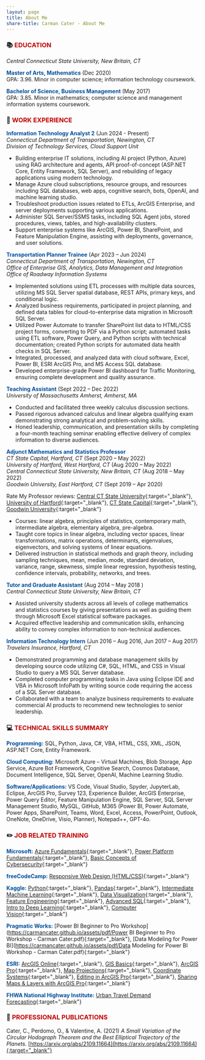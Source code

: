 ```yaml
---
layout: page
title: About Me
share-title: Carman Cater - About Me
---
```


### :books: <span style="color: #C00000">EDUCATION</span>

*Central Connecticut State University, New Britain, CT*  

<span style="color: #004E9A">**Master of Arts, Mathematics**</span> (Dec 2020)  
GPA: 3.96. Minor in computer science; information technology coursework.  

<span style="color: #004E9A">**Bachelor of Science, Business Management**</span> (May 2017)  
GPA: 3.85. Minor in mathematics; computer science and management information systems coursework.

### :office: <span style="color: #C00000">WORK EXPERIENCE</span>

<span style="color: #004E9A">**Information Technology Analyst 2**</span> (Jun 2024 - Present)   
*Connecticut Department of Transportation, Newington, CT*  
*Division of Technology Services, Cloud Support Unit*  
- Building enterprise IT solutions, including AI project (Python, Azure) using RAG architecture and agents, API proof-of-concept (ASP.NET Core, Entity Framework, SQL Server), and rebuilding of legacy applications using modern technology.
- Manage Azure cloud subscriptions, resource groups, and resources including SQL databases, web apps, cognitive search, bots, OpenAI, and machine learning studio.
- Troubleshoot production issues related to ETLs, ArcGIS Enterprise, and server deployments supporting various applications.
- Administer SQL Server/SSMS tasks, including SQL Agent jobs, stored procedures, views, tables, and high-availability clusters.
- Support enterprise systems like ArcGIS, Power BI, SharePoint, and Feature Manipulation Engine, assisting with deployments, governance, and user solutions.


<span style="color: #004E9A">**Transportation Planner Trainee**</span>  (Apr 2023 – Jun 2024)  
*Connecticut Department of Transportation, Newington, CT*  
*Office of Enterprise GIS, Analytics, Data Management and Integration*  
*Office of Roadway Information Systems*
- Implemented solutions using ETL processes with multiple data sources, utilizing MS SQL Server spatial database, REST APIs, primary keys, and conditional logic.
- Analyzed business requirements, participated in project planning, and defined data tables for cloud-to-enterprise data migration in Microsoft SQL Server.
- Utilized Power Automate to transfer SharePoint list data to HTML/CSS project forms, converting to PDF via a Python script; automated tasks using ETL software, Power Query, and Python scripts with technical documentation; created Python scripts for automated data health checks in SQL Server.
- Integrated, processed, and analyzed data with cloud software, Excel, Power BI, ESRI ArcGIS Pro, and MS Access SQL database.
- Developed enterprise-grade Power BI dashboard for Traffic Monitoring, ensuring complete development and quality assurance.

<span style="color: #004E9A">**Teaching Assistant**</span> (Sept 2022 – Dec 2022)  
*University of Massachusetts Amherst, Amherst, MA* 
- Conducted and facilitated three weekly calculus discussion sections.
- Passed rigorous advanced calculus and linear algebra qualifying exam demonstrating strong analytical and problem-solving skills.
- Honed leadership, communication, and presentation skills by completing a four-month teaching seminar enabling effective delivery of complex information to diverse audiences.

<span style="color: #004E9A">**Adjunct Mathematics and Statistics Professor**</span>  
*CT State Capital, Hartford, CT* (Sept 2020 – May 2022)  
*University of Hartford, West Hartford, CT* (Aug 2020 – May 2022)  
*Central Connecticut State University, New Britain, CT* (Aug 2018 – May 2022)  
*Goodwin University, East Hartford, CT* (Sept 2019 – Apr 2020)

Rate My Professor reviews: [Central CT State University](https://www.ratemyprofessors.com/professor/2398329){:target="_blank"}, [University of Hartford](https://www.ratemyprofessors.com/professor/2619271){:target="_blank"}, [CT State Capital](https://www.ratemyprofessors.com/professor/2619272){:target="_blank"}, [Goodwin University](https://www.ratemyprofessors.com/professor/2523642){:target="_blank"}
- Courses: linear algebra, principles of statistics, contemporary math, intermediate algebra, elementary algebra, pre-algebra.        
- Taught core topics in linear algebra, including vector spaces, linear transformations, matrix operations, determinants, eigenvalues, eigenvectors, and solving systems of linear equations.
- Delivered instruction in statistical methods and graph theory, including sampling techniques, mean, median, mode, standard deviation, variance, range, skewness, simple linear regression, hypothesis testing, confidence intervals, probability, networks, and trees.

<span style="color: #004E9A">**Tutor and Graduate Assistant**</span> (Aug 2014 – May 2018 )  
*Central Connecticut State University, New Britain, CT* 
- Assisted university students across all levels of college mathematics and statistics courses by giving presentations as well as guiding them through Microsoft Excel statistical software packages.
- Acquired effective leadership and communication skills, enhancing ability to convey complex information to non-technical audiences.


<span style="color: #004E9A">**Information Technology Intern**</span> (Jun 2016 – Aug 2016, Jun 2017 – Aug 2017)  
*Travelers Insurance, Hartford, CT*  
- Demonstrated programming and database management skills by developing source code utilizing C#, SQL, HTML, and CSS in Visual Studio to query a MS SQL Server database. 
- Completed computer programming tasks in Java using Eclipse IDE and VBA in Microsoft InfoPath by writing source code requiring the access of a SQL Server database.
- Collaborated with a team to analyze business requirements to evaluate commercial AI products to recommend new technologies to senior leadership.

### :computer: <span style="color: #C00000">TECHNICAL SKILLS SUMMARY</span>

<span style="color: #004E9A">**Programming:**</span> SQL, Python, Java, C#, VBA, HTML, CSS, XML, JSON, ASP.NET Core, Entity Framework.

<span style="color: #004E9A">**Cloud Computing:**</span> Microsoft Azure – Virtual Machines, Blob Storage, App Service, Azure Bot Framework, Cognitive Search, Cosmos Database, Document Intelligence, SQL Server, OpenAI, Machine Learning Studio.

<span style="color: #004E9A">**Software/Applications:**</span> VS Code, Visual Studio, Spyder, JupyterLab, Eclipse, ArcGIS Pro, Survey 123, Experience Builder, ArcGIS Enterprise, Power Query Editor, Feature Manipulation Engine, SQL Server, SQL Server Management Studio, MySQL, GitHub, M365 (Power BI, Power Automate, Power Apps, SharePoint, Teams, Word, Excel, Access, PowerPoint, Outlook, OneNote, OneDrive, Visio, Planner), Notepad++, GPT-4o.

### :pencil2: <span style="color: #C00000">JOB RELATED TRAINING</span>

<span style="color: #004E9A">**Microsoft:**</span> [Azure Fundamentals](https://learn.microsoft.com/en-us/users/carmancater/transcript/dg8qqte0kn16o9j?tab=tab-learning-paths){:target="_blank"}, [Power Platform Fundamentals](https://learn.microsoft.com/en-us/users/carmancater/transcript/dg8qqte0kn16o9j?tab=tab-learning-paths){:target="_blank"}, [Basic Concepts of Cybersecurity](https://learn.microsoft.com/en-us/users/carmancater/transcript/dg8qqte0kn16o9j?tab=tab-learning-paths){:target="_blank"}

<span style="color: #004E9A">**freeCodeCamp:**</span> [Responsive Web Design (HTML/CSS)](https://www.freecodecamp.org/certification/niteoneuaf/responsive-web-design){:target="_blank"}

<span style="color: #004E9A">**Kaggle:**</span> [Python](https://www.kaggle.com/learn/certification/ccater/python){:target="_blank"}, [Pandas](https://www.kaggle.com/learn/certification/ccater/pandas){:target="_blank"}, [Intermediate Machine Learning](https://www.kaggle.com/learn/certification/ccater/intermediate-machine-learning){:target="_blank"}, [Data Visualization](https://www.kaggle.com/learn/certification/ccater/data-visualization){:target="_blank"}, [Feature Engineering](https://www.kaggle.com/learn/certification/ccater/feature-engineering){:target="_blank"}, [Advanced SQL](https://www.kaggle.com/learn/certification/ccater/advanced-sql){:target="_blank"}, [Intro to Deep Learning](https://www.kaggle.com/learn/certification/ccater/intro-to-deep-learning){:target="_blank"}, [Computer Vision](https://www.kaggle.com/learn/certification/ccater/computer-vision){:target="_blank"}

<span style="color: #004E9A">**Pragmatic Works:**</span> [Power BI Beginner to Pro Workshop](https://carmancater.github.io/assets/pdf/Power BI Beginner to Pro Workshop - Carman Cater.pdf){:target="_blank"}, [Data Modeling for Power BI](https://carmancater.github.io/assets/pdf/Data Modeling for Power BI Workshop - Carman Cater.pdf){:target="_blank"}

<span style="color: #004E9A">**ESRI:**</span> [ArcGIS Online](https://www.esri.com/training/TrainingRecord/Certificate/niteoneuaf/63f397c9d7c0ad50296133a0/300){:target="_blank"}, [GIS Basics](https://www.esri.com/training/TrainingRecord/Certificate/carman.cater_CTDOT/64b6ac3a4a632523fe3afb64/240){:target="_blank"}, [ArcGIS Pro](https://www.esri.com/training/TrainingRecord/Certificate/carman.cater_CTDOT/64cbf5a958ad78436f8e0ea5/240){:target="_blank"}, [Map Projections](https://www.esri.com/training/TrainingRecord/Certificate/carman.cater_CTDOT/654a81cbc2e70746bde1b7de/300){:target="_blank"}, [Coordinate Systems](https://www.esri.com/training/TrainingRecord/Certificate/carman.cater_CTDOT/65b080cb498903513abf54e0/300){:target="_blank"}, [Editing in ArcGIS Pro](https://www.esri.com/training/TrainingRecord/Certificate/carman.cater_CTDOT/6608276001ad13002759e586/240){:target="_blank"}, [Sharing Maps & Layers with ArcGIS Pro](https://www.esri.com/training/TrainingRecord/Certificate/carman.cater_CTDOT/6611e0626e9a9a13a9f81e0a/240){:target="_blank"}

<span style="color: #004E9A">**FHWA National Highway Institute:**</span> [Urban Travel Demand Forecasting](https://www.nhi.fhwa.dot.gov/downloads/catalog/FHWA-NHI-152054.pdf){:target="_blank"}

### :page_facing_up: <span style="color: #C00000">PROFESSIONAL PUBLICATIONS</span>

Cater, C., Perdomo, O., & Valentine, A. (2021) *A Small Variation of the Circular Hodograph Theorem and the Best Elliptical Trajectory of the Planets.*  [https://arxiv.org/abs/2109.11664](https://arxiv.org/abs/2109.11664){:target="_blank"}
